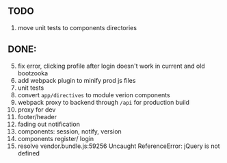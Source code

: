 ## TODO

1. move unit tests to components directories

## DONE:
  5. fix error, clicking profile after login doesn't work in current and old bootzooka
  4. add webpack plugin to minify prod js files
  3. unit tests
  2. convert `app/directives` to module verion components
  1. webpack proxy to backend through `/api` for production build
  1. proxy for dev
  2. footer/header
  3. fading out notification
  3. components: session, notify, version
  5. components register/ login
  5. resolve vendor.bundle.js:59256 Uncaught ReferenceError: jQuery is not defined
